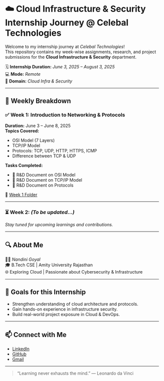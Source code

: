 # ☁️ Cloud Infrastructure & Security Internship Journey @ Celebal Technologies

Welcome to my internship journey at *Celebal Technologies*!  
This repository contains my week-wise assignments, research, and project submissions for the **Cloud Infrastructure & Security** department.

🗓️ **Internship Duration:** *June 3, 2025 – August 3, 2025*  
💻 **Mode:** *Remote*  
🔐 **Domain:** *Cloud Infra & Security*

---

## 📌 Weekly Breakdown

### ✅ Week 1: Introduction to Networking & Protocols
**Duration:** June 3 – June 8, 2025  
**Topics Covered:**
- OSI Model (7 Layers)
- TCP/IP Model
- Protocols: TCP, UDP, HTTP, HTTPS, ICMP
- Difference between TCP & UDP

**Tasks Completed:**
- 📄 R&D Document on OSI Model
- 📄 R&D Document on TCP/IP Model
- 📄 R&D Document on Protocols

📁 [Week 1 Folder](./Week1)

---

### ⏳ Week 2: *(To be updated...)*
_Stay tuned for upcoming learnings and contributions._

---

## 🔍 About Me

👩‍💻 *Nandini Goyal*  
🎓 B.Tech CSE | Amity University Rajasthan  
🌐 Exploring Cloud | Passionate about Cybersecurity & Infrastructure

---

## 🚀 Goals for this Internship

- Strengthen understanding of cloud architecture and protocols.
- Gain hands-on experience in infrastructure security.
- Build real-world project exposure in Cloud & DevOps.

---

## 📫 Connect with Me

- [LinkedIn](https://www.linkedin.com/in/nandini-goyal-6b9116259/)
- [GitHub](https://github.com/NandiniGoyal16)
- [Gmail](nandinio4.goyal@gmail.com)

---

> “Learning never exhausts the mind.” — Leonardo da Vinci
